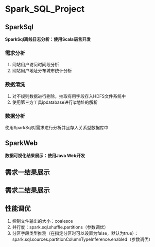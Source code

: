 # Spark_SQL_Project

## SparkSql

**SparkSql离线日志分析：使用Scala语言开发**

### 需求分析

1. 网站用户访问时间段分析
2. 网站用户地址分布城市统计分析

### 数据清洗

1. 对不规则数据进行剔除，抽取有用字段存入HDFS文件系统中
2. 使用第三方工具ipdatabase进行ip地址的解析

### 数据分析

使用SparkSql对需求进行分析并且存入关系型数据库中

## SparkWeb

**数据可视化结果展示：使用Java Web开发**

## 需求一结果展示



## 需求二结果展示


## 性能调优

1. 控制文件输出的大小：coalesce
2. 并行度：spark.sql.shuffle.partitions（参数调优）
3. 分区字段类型推测（在指定分区时可以设置为false，默认为true）：spark.sql.sources.partitionColumnTypeInference.enabled（参数调优）


